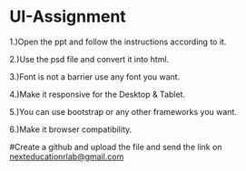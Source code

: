 # UI-Assignment

1.)Open the ppt and follow the instructions according to it.

2.)Use the psd file and convert it into html.

3.)Font is not a barrier use any font you want.

4.)Make it responsive for the Desktop & Tablet.

5.)You can use bootstrap or any other frameworks you want.

6.)Make it browser compatibility.


#Create a github and upload the file and send the link on nexteducationrlab@gmail.com
